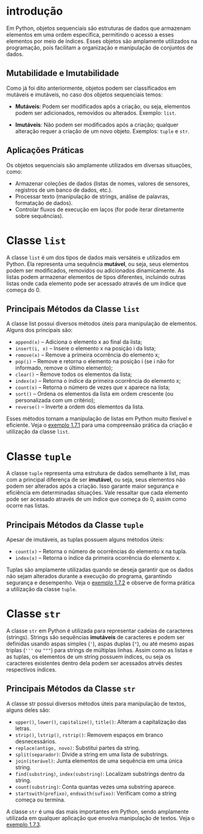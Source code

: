 # introdução
Em Python, objetos sequenciais são estruturas de dados que armazenam elementos em uma ordem específica, permitindo o acesso a esses elementos por meio de índices. Esses objetos são amplamente utilizados na programação, pois facilitam a organização e manipulação de conjuntos de dados.

## Mutabilidade e Imutabilidade
Como já foi dito anteriormente, objetos podem ser classificados em mutáveis e imutáveis, no caso dos objetos sequenciais temos:

- **Mutáveis**: Podem ser modificados após a criação, ou seja, elementos podem ser adicionados, removidos ou alterados. Exemplo: `list`.

- **Imutáveis**: Não podem ser modificados após a criação; qualquer alteração requer a criação de um novo objeto. Exemplos: `tuple` e `str`.

## Aplicações Práticas
Os objetos sequenciais são amplamente utilizados em diversas situações, como:

- Armazenar coleções de dados (listas de nomes, valores de sensores, registros de um banco de dados, etc.).
- Processar texto (manipulação de strings, análise de palavras, formatação de dados).
- Controlar fluxos de execução em laços (for pode iterar diretamente sobre sequências).

# Classe `list`
A classe `list` é um dos tipos de dados mais versáteis e utilizados em Python. Ela representa uma sequência **mutável**, ou seja, seus elementos podem ser modificados, removidos ou adicionados dinamicamente. As listas podem armazenar elementos de tipos diferentes, incluindo outras listas onde cada elemento pode ser acessado através de um índice que começa do 0.

## Principais Métodos da Classe `list`
A classe list possui diversos métodos úteis para manipulação de elementos. Alguns dos principais são:

- `append(x)` – Adiciona o elemento x ao final da lista;
- `insert(i, x)` – Insere o elemento x na posição i da lista;
- `remove(x)` – Remove a primeira ocorrência do elemento x;
- `pop(i)` – Remove e retorna o elemento na posição i (se i não for informado, remove o último elemento);
- `clear()` – Remove todos os elementos da lista;
- `index(x)` – Retorna o índice da primeira ocorrência do elemento x;
- `count(x)` – Retorna o número de vezes que x aparece na lista;
- `sort()` – Ordena os elementos da lista em ordem crescente (ou personalizada com um critério);
- `reverse()` – Inverte a ordem dos elementos da lista.

Esses métodos tornam a manipulação de listas em Python muito flexível e eficiente. Veja o [exemplo 1.7.1](ex1_7_1.py) para uma compreensão prática da criação e utilização da classe `list`. 

# Classe `tuple`
A classe `tuple` representa uma estrutura de dados semelhante à list, mas com a principal diferença de ser **imutável**, ou seja, seus elementos não podem ser alterados após a criação. Isso garante maior segurança e eficiência em determinadas situações. Vale ressaltar que cada elemento pode ser acessado através de um índice que começa do 0, assim como ocorre nas listas.

## Principais Métodos da Classe `tuple`
Apesar de imutáveis, as tuplas possuem alguns métodos úteis:

- `count(x)` – Retorna o número de ocorrências do elemento x na tupla.
- `index(x)` – Retorna o índice da primeira ocorrência do elemento x.

Tuplas são amplamente utilizadas quando se deseja garantir que os dados não sejam alterados durante a execução do programa, garantindo segurança e desempenho. Veja o [exemplo 1.7.2](ex1_7_2.py) e observe de forma prática a utilização da classe `tuple`.

# Classe `str`
A classe `str` em Python é utilizada para representar cadeias de caracteres (strings). Strings são sequências **imutáveis** de caracteres e podem ser definidas usando aspas simples (`'`), aspas duplas (`"`), ou até mesmo aspas triplas (`'''` ou `"""`) para strings de múltiplas linhas. Assim como as listas e as tuplas, os elementos de um string possuem índices, ou seja os caracteres existentes dentro dela podem ser acessados atrvés destes respectivos índices.

## Principais Métodos da Classe `str`
A classe str possui diversos métodos úteis para manipulação de textos, alguns deles são:

- `upper()`, `lower()`, `capitalize()`, `title()`: Alteram a capitalização das letras.
- `strip()`, `lstrip()`, `rstrip()`: Removem espaços em branco desnecessários.
- `replace(antigo, novo)`: Substitui partes da string.
- `split(separador)`: Divide a string em uma lista de substrings.
- `join(iterável)`: Junta elementos de uma sequência em uma única string.
- `find(substring)`, `index(substring)`: Localizam substrings dentro da string.
- `count(substring)`: Conta quantas vezes uma substring aparece.
- `startswith(prefixo)`, `endswith(sufixo)`: Verificam como a string começa ou termina.

A classe `str` é uma das mais importantes em Python, sendo amplamente utilizada em qualquer aplicação que envolva manipulação de textos. Veja o [exemplo 1.7.3](ex1_7_3.py).